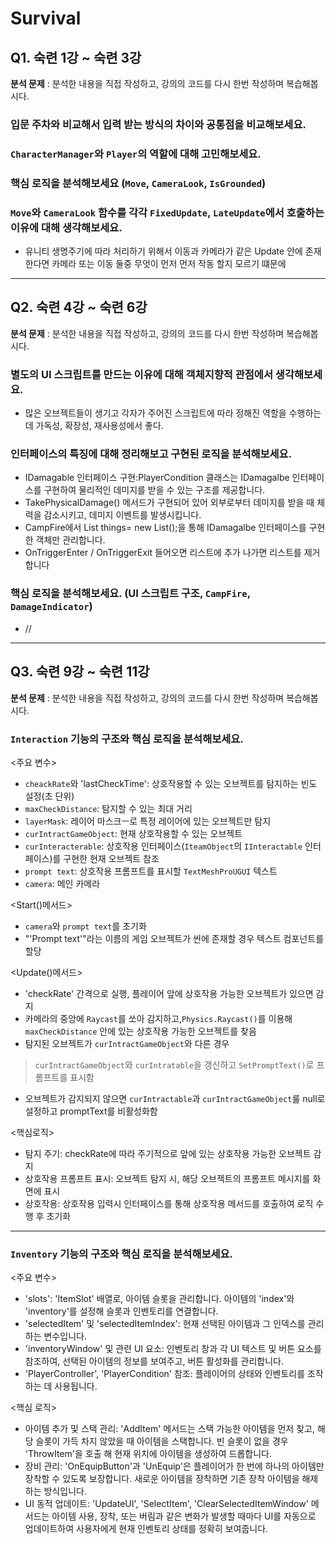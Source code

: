 # Survival
 
## Q1. 숙련 1강 ~ 숙련 3강
**분석 문제** : 분석한 내용을 직접 작성하고, 강의의 코드를 다시 한번 작성하며 복습해봅시다.

### 입문 주차와 비교해서 입력 받는 방식의 차이와 공통점을 비교해보세요.
### `CharacterManager`와 `Player`의 역할에 대해 고민해보세요.
### 핵심 로직을 분석해보세요 (`Move`, `CameraLook`, `IsGrounded`)
### `Move`와 `CameraLook` 함수를 각각 `FixedUpdate`, `LateUpdate`에서 호출하는 이유에 대해 생각해보세요.
- 유니티 생명주기에 따라 처리하기 위해서 이동과 카메라가 같은 Update 안에 존재한다면 카메라 또는 이동 둘중 무엇이 먼저 먼저 작동 할지 모르기 떄문에
--------------------------------------------------------------------------------------------------------------------------------------------------------
## Q2. 숙련 4강 ~ 숙련 6강
**분석 문제** : 분석한 내용을 직접 작성하고, 강의의 코드를 다시 한번 작성하며 복습해봅시다.
### 별도의 UI 스크립트를 만드는 이유에 대해 객체지향적 관점에서 생각해보세요.
- 많은 오브젝트들이 생기고 각자가 주어진 스크립트에 따라 정해진 역할을 수행하는데 가독성, 확장성, 재사용성에서 좋다.
### 인터페이스의 특징에 대해 정리해보고 구현된 로직을 분석해보세요.
- IDamagable 인터페이스 구현:PlayerCondition 클래스는 IDamagalbe 인터페이스를 구현하여 물리적인 데미지를 받을 수 있는 구조를 제공합니다.
- TakePhysicalDamage() 메서드가 구현되어 있어 외부로부터 데미지를 받을 때 체력을 감소시키고, 데미지 이벤트를 발생시킵니다.
- CampFire에서 List<IDamagalbe> things= new List<IDamagalbe>();을 통해 IDamagalbe 인터페이스를 구현한 객체만 관리합니다.
- OnTriggerEnter / OnTriggerExit 들어오면 리스트에 추가 나가면 리스트를 제거합니다

### 핵심 로직을 분석해보세요. (UI 스크립트 구조, `CampFire`, `DamageIndicator`)
- //
--------------------------------------------------------------------------------------------------------------------------------------------------------
## Q3. 숙련 9강 ~ 숙련 11강
**분석 문제** : 분석한 내용을 직접 작성하고, 강의의 코드를 다시 한번 작성하며 복습해봅시다.

### `Interaction` 기능의 구조와 핵심 로직을 분석해보세요.

<주요 변수>
- `cheackRate`와 'lastCheckTime': 상호작용할 수 있는 오브젝트를 탐지하는 빈도 설정(초 단위)
- `maxCheckDistance`: 탐지할 수 있는 최대 거리
- `layerMask`: 레이어 마스크ㅡ로 특정 레이어에 있는 오브젝트만 탐지
- `curIntractGameObject`: 현재 상호작용할 수 있는 오브젝트
- `curInteracterable`: 상호작용 인터페이스(`IteamObject`의 `IInteractable` 인터페이스)를 구현한 현재 오브젝트 참조
- `prompt text`: 상호작용 프롬프트를 표시할 `TextMeshProUGUI` 텍스트
- `camera`: 메인 카메라

<Start()메서드>
- `camera`와 `prompt text`를 초기화
- "'Prompt text'"라는 이름의 게임 오브젝트가 씬에 존재할 경우 텍스트 컴포넌트를 할당

<Update()메서드>
 - 'checkRate' 간격으로 실행, 플레이어 앞에 상호작용 가능한 오브젝트가 있으면 감지
 - 카메라의 중앙에 `Raycast`를 쏘아 감지하고,`Physics.Raycast()`를 이용해 `maxCheckDistance` 안에 있는 상호작용 가능한 오브젝트를 찾음
 - 탐지된 오브젝트가 `curIntractGameObject`와 다른 경우
  > `curIntractGameObject`와 `curIntratable`을 갱신하고 `SetPromptText()`로 프롬프트를 표시함
 - 오브젝트가 감지되지 않으면 `curIntractable`과 `curIntractGameObject`룰 null로 설정하고 promptText를 비활성화함

<핵심로직>
- 탐지 주기: checkRate에 따라 주기적으로 앞에 있는 상호작용 가능한 오브젝트 감지
- 상호작용 프롬프트 표시: 오브젝트 탐지 시, 해당 오브젝트의 프롬프트 메시지를 화면에 표시
- 상호작용: 상호작용 입력시 인터페이스를 통해 상호작용 메서드를 호출하여 로직 수행 후 초기화
--------------------------------------------------------------------------------------------------------------------------------------------------------  
### `Inventory` 기능의 구조와 핵심 로직을 분석해보세요.

<주요 변수>
- 'slots': 'ItemSlot' 배열로, 아이템 슬롯을 관리합니다. 아이템의 'index'와 'inventory'를 설정해 슬롯과 인벤토리를 연결합니다.
- 'selectedItem' 및 'selectedItemIndex': 현재 선택된 아이템과 그 인덱스를 관리하는 변수입니다.
- 'inventoryWindow' 및 관련 UI 요소: 인벤토리 창과 각 UI 텍스트 및 버튼 요소를 참조하여, 선택된 아이템의 정보를 보여주고, 버튼 활성화를 관리합니다.
- 'PlayerController', 'PlayerCondition' 참조: 플레이어의 상태와 인벤토리를 조작하는 데 사용됩니다.

<핵심 로직>
- 아이템 추가 및 스택 관리: 'AddItem' 메서드는 스택 가능한 아이템을 먼저 찾고, 해당 슬롯이 가득 차지 않았을 때 아이템을 스택합니다. 빈 슬롯이 없을 경우 'ThrowItem'을 호출 해 현재 위치에 아이템을 생성하여 드롭합니다.
- 장비 관리: 'OnEquipButton'과 'UnEquip'은 플레이어가 한 번에 하나의 아이템만 장착할 수 있도록 보장합니다. 새로운 아이템을 장착하면 기존 장착 아이템을 해제하는 방식입니다.
- UI 동적 업데이트: 'UpdateUI', 'SelectItem', 'ClearSelectedItemWindow' 메서드는 아이템 사용, 장착, 또는 버림과 같은 변화가 발생할 때마다 UI를 자동으로 업데이트하여 사용자에게 현재 인벤토리 상태를 정확히 보여줍니다.

